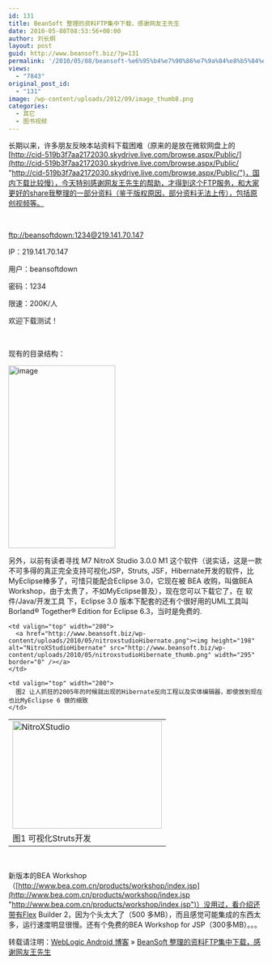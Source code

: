 ```yaml
---
id: 131
title: BeanSoft 整理的资料FTP集中下载，感谢网友王先生
date: 2010-05-08T08:53:56+00:00
author: 刘长炯
layout: post
guid: http://www.beansoft.biz/?p=131
permalink: '/2010/05/08/beansoft-%e6%95%b4%e7%90%86%e7%9a%84%e8%b5%84%e6%96%99ftp%e9%9b%86%e4%b8%ad%e4%b8%8b%e8%bd%bd%ef%bc%8c%e6%84%9f%e8%b0%a2%e7%bd%91%e5%8f%8b%e7%8e%8b%e5%85%88%e7%94%9f/'
views:
  - "7843"
original_post_id:
  - "131"
image: /wp-content/uploads/2012/09/image_thumb8.png
categories:
  - 其它
  - 图书视频
---
```

</p> 

长期以来，许多朋友反映本站资料下载困难（原来的是放在微软网盘上的[http://cid-519b3f7aa2172030.skydrive.live.com/browse.aspx/Public/](http://cid-519b3f7aa2172030.skydrive.live.com/browse.aspx/Public/ "http://cid-519b3f7aa2172030.skydrive.live.com/browse.aspx/Public/")，国内下载比较慢），今天特别感谢网友王先生的帮助，才得到这个FTP服务，和大家更好的share我整理的一部分资料（鉴于版权原因，部分资料无法上传），包括原创视频等。

&#160;

[ftp://beansoftdown:1234@219.141.70.147](ftp://beansoftdown:1234@219.141.70.147 "ftp://beansoftdown:1234@219.141.70.147") 

IP：219.141.70.147

用户：beansoftdown

密码：1234

限速：200K/人

欢迎下载测试！

&#160;

现有的目录结构：

[<img height="361" alt="image" src="http://www.beansoft.biz/wp-content/uploads/2010/05/image_thumb.png" width="211" border="0" />](http://www.beansoft.biz/wp-content/uploads/2010/05/image.png) 

另外，以前有读者寻找 M7 NitroX Studio 3.0.0 M1 这个软件（说实话，这是一款不可多得的真正完全支持可视化JSP，Struts, JSF，Hibernate开发的软件，比MyEclipse棒多了，可惜只能配合Eclipse 3.0，它现在被 BEA 收购，叫做BEA Workshop，由于太贵了，不如MyEclipse普及），现在您可以下载它了，在 软件/Java/开发工具 下，Eclipse 3.0 版本下配套的还有个很好用的UML工具叫 Borland® Together® Edition for Eclipse 6.3，当时是免费的.

<table cellspacing="0" cellpadding="2" width="400" border="0">
  <tr>
    <td valign="top" width="200">
      <a href="http://www.beansoft.biz/wp-content/uploads/2010/05/nitroxstudio.png"><img height="213" alt="NitroXStudio" src="http://www.beansoft.biz/wp-content/uploads/2010/05/nitroxstudio_thumb.png" width="295" border="0" /></a>
    </td>
    
    <td valign="top" width="200">
      <a href="http://www.beansoft.biz/wp-content/uploads/2010/05/nitroxstudioHibernate.png"><img height="198" alt="NitroXStudioHibernate" src="http://www.beansoft.biz/wp-content/uploads/2010/05/nitroxstudioHibernate_thumb.png" width="295" border="0" /></a>
    </td>
  </tr>
  
  <tr>
    <td valign="top" width="200">
      图1 可视化Struts开发
    </td>
    
    <td valign="top" width="200">
      图2 让人抓狂的2005年的时候就出现的Hibernate反向工程以及实体编辑器，即使放到现在也比MyEclipse 6 做的细致
    </td>
  </tr>
</table>

&#160;

新版本的BEA Workshop（[http://www.bea.com.cn/products/workshop/index.jsp](http://www.bea.com.cn/products/workshop/index.jsp "http://www.bea.com.cn/products/workshop/index.jsp")）没用过，看介绍还带有Flex Builder 2，因为个头太大了（500 多MB），而且感觉可能集成的东西太多，运行速度明显很慢。还有个免费的BEA Workshop for JSP（300多MB）。。。

转载请注明：[WebLogic Android 博客](http://www.beansoft.biz) &raquo; [BeanSoft 整理的资料FTP集中下载，感谢网友王先生](http://www.beansoft.biz/2010/05/08/beansoft-%e6%95%b4%e7%90%86%e7%9a%84%e8%b5%84%e6%96%99ftp%e9%9b%86%e4%b8%ad%e4%b8%8b%e8%bd%bd%ef%bc%8c%e6%84%9f%e8%b0%a2%e7%bd%91%e5%8f%8b%e7%8e%8b%e5%85%88%e7%94%9f/)